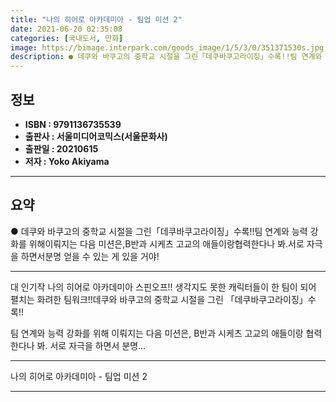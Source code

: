 ```yaml
---
title: "나의 히어로 아카데미아 - 팀업 미션 2"
date: 2021-06-20 02:35:08
categories: [국내도서, 만화]
image: https://bimage.interpark.com/goods_image/1/5/3/0/351371530s.jpg
description: ● 데쿠와 바쿠고의 중학교 시절을 그린「데쿠바쿠고라이징」수록!!팀 연계와 능력 강화를 위해이뤄지는 다음 미션은,B반과 시케츠 고교의 애들이랑협력한다나 봐.서로 자극을 하면서분명 얻을 수 있는 게 있을 거야!
---
```


## **정보**

- **ISBN : 9791136735539**
- **출판사 : 서울미디어코믹스(서울문화사)**
- **출판일 : 20210615**
- **저자 : Yoko Akiyama**

------



## **요약**

●  데쿠와 바쿠고의 중학교 시절을 그린「데쿠바쿠고라이징」수록!!팀 연계와 능력 강화를 위해이뤄지는 다음 미션은,B반과 시케츠 고교의 애들이랑협력한다나 봐.서로 자극을 하면서분명 얻을 수 있는 게 있을 거야!

------

대 인기작 나의 히어로 아카데미아 스핀오프!!
생각지도 못한 캐릭터들이 한 팀이 되어 펼치는 화려한 팀워크!!데쿠와 바쿠고의 중학교 시절을 그린 「데쿠바쿠고라이징」수록!!

팀 연계와 능력 강화를 위해 이뤄지는 다음 미션은, B반과 시케츠 고교의 애들이랑 협력한다나 봐.
서로 자극을 하면서 분명... 

------


나의 히어로 아카데미아 - 팀업 미션 2 

------


